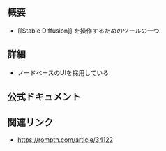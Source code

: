 ## 概要
- [[Stable Diffusion]] を操作するためのツールの一つ


## 詳細
- ノードベースのUIを採用している

## 公式ドキュメント


## 関連リンク
- https://romptn.com/article/34122
